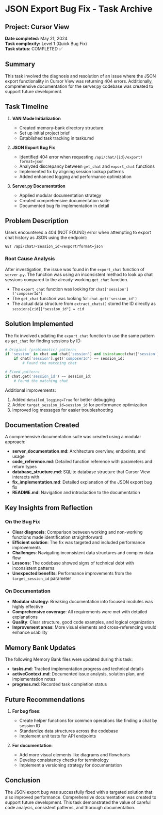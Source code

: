 # JSON Export Bug Fix - Task Archive

## Project: Cursor View

**Date completed:** May 21, 2024  
**Task complexity:** Level 1 (Quick Bug Fix)  
**Task status:** COMPLETED ✅

## Summary

This task involved the diagnosis and resolution of an issue where the JSON export functionality in Cursor View was returning 404 errors. Additionally, comprehensive documentation for the server.py codebase was created to support future development.

## Task Timeline

1. **VAN Mode Initialization**
   - Created memory-bank directory structure
   - Set up initial project brief
   - Established task tracking in tasks.md

2. **JSON Export Bug Fix**
   - Identified 404 error when requesting `/api/chat/{id}/export?format=json`
   - Analyzed discrepancy between `get_chat` and `export_chat` functions
   - Implemented fix by aligning session lookup patterns
   - Added enhanced logging and performance optimization

3. **Server.py Documentation**
   - Applied modular documentation strategy
   - Created comprehensive documentation suite
   - Documented bug fix implementation in detail

## Problem Description

Users encountered a 404 (NOT FOUND) error when attempting to export chat history as JSON using the endpoint:

```
GET /api/chat/<session_id>/export?format=json
```

### Root Cause Analysis

After investigation, the issue was found in the `export_chat` function of `server.py`. The function was using an inconsistent method to look up chat sessions compared to the already-working `get_chat` function.

- The `export_chat` function was looking for `chat['session']['composerId']`
- The `get_chat` function was looking for `chat.get('session_id')`
- The actual data structure from `extract_chats()` stored the ID directly as `sessions[cid]["session_id"] = cid`

## Solution Implemented

The fix involved updating the `export_chat` function to use the same pattern as `get_chat` for finding sessions by ID:

```python
# Original (problematic) pattern:
if 'session' in chat and chat['session'] and isinstance(chat['session'], dict):
    if chat['session'].get('composerId') == session_id:
        # Found the matching chat

# Fixed pattern:
if chat.get('session_id') == session_id:
    # Found the matching chat
```

Additional improvements:
1. Added `detailed_logging=True` for better debugging
2. Added `target_session_id=session_id` for performance optimization
3. Improved log messages for easier troubleshooting

## Documentation Created

A comprehensive documentation suite was created using a modular approach:

- **server_documentation.md**: Architecture overview, endpoints, and usage
- **code_reference.md**: Detailed function reference with parameters and return types
- **database_structure.md**: SQLite database structure that Cursor View interacts with
- **fix_implementation.md**: Detailed explanation of the JSON export bug fix
- **README.md**: Navigation and introduction to the documentation

## Key Insights from Reflection

### On the Bug Fix
- **Clear diagnosis**: Comparison between working and non-working functions made identification straightforward
- **Efficient solution**: The fix was targeted and included performance improvements
- **Challenges**: Navigating inconsistent data structures and complex data flow
- **Lessons**: The codebase showed signs of technical debt with inconsistent patterns
- **Unexpected benefits**: Performance improvements from the `target_session_id` parameter

### On Documentation
- **Modular strategy**: Breaking documentation into focused modules was highly effective
- **Comprehensive coverage**: All requirements were met with detailed explanations
- **Quality**: Clear structure, good code examples, and logical organization
- **Improvement areas**: More visual elements and cross-referencing would enhance usability

## Memory Bank Updates

The following Memory Bank files were updated during this task:

- **tasks.md**: Tracked implementation progress and technical details
- **activeContext.md**: Documented issue analysis, solution plan, and implementation notes
- **progress.md**: Recorded task completion status

## Future Recommendations

1. **For bug fixes**:
   - Create helper functions for common operations like finding a chat by session ID
   - Standardize data structures across the codebase
   - Implement unit tests for API endpoints

2. **For documentation**:
   - Add more visual elements like diagrams and flowcharts
   - Develop consistency checks for terminology
   - Implement a versioning strategy for documentation

## Conclusion

The JSON export bug was successfully fixed with a targeted solution that also improved performance. Comprehensive documentation was created to support future development. This task demonstrated the value of careful code analysis, consistent patterns, and thorough documentation. 
